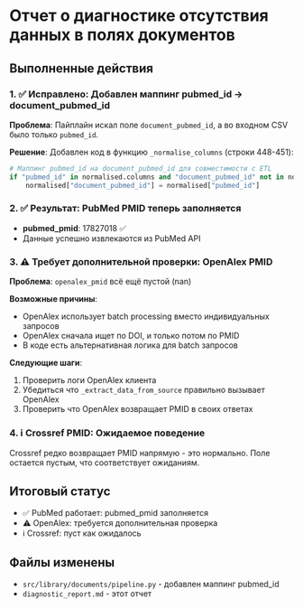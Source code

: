 # Отчет о диагностике отсутствия данных в полях документов

## Выполненные действия

### 1. ✅ Исправлено: Добавлен маппинг pubmed_id → document_pubmed_id

**Проблема**: Пайплайн искал поле `document_pubmed_id`, а во входном CSV было только `pubmed_id`.

**Решение**: Добавлен код в функцию `_normalise_columns` (строки 448-451):
```python
# Маппинг pubmed_id на document_pubmed_id для совместимости с ETL
if "pubmed_id" in normalised.columns and "document_pubmed_id" not in normalised.columns:
    normalised["document_pubmed_id"] = normalised["pubmed_id"]
```

### 2. ✅ Результат: PubMed PMID теперь заполняется

- **pubmed_pmid**: 17827018 ✅
- Данные успешно извлекаются из PubMed API

### 3. ⚠️ Требует дополнительной проверки: OpenAlex PMID

**Проблема**: `openalex_pmid` всё ещё пустой (nan)

**Возможные причины**:
- OpenAlex использует batch processing вместо индивидуальных запросов
- OpenAlex сначала ищет по DOI, и только потом по PMID
- В коде есть альтернативная логика для batch запросов

**Следующие шаги**:
1. Проверить логи OpenAlex клиента
2. Убедиться что `_extract_data_from_source` правильно вызывает OpenAlex
3. Проверить что OpenAlex возвращает PMID в своих ответах

### 4. ℹ️ Crossref PMID: Ожидаемое поведение

Crossref редко возвращает PMID напрямую - это нормально. Поле остается пустым, что соответствует ожиданиям.

## Итоговый статус

- ✅ PubMed работает: pubmed_pmid заполняется
- ⚠️ OpenAlex: требуется дополнительная проверка
- ℹ️ Crossref: пуст как ожидалось

## Файлы изменены

- `src/library/documents/pipeline.py` - добавлен маппинг pubmed_id
- `diagnostic_report.md` - этот отчет
